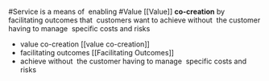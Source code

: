 
#Service is a means of  enabling #Value [[Value]] **co-creation** by  facilitating outcomes that  customers want to achieve without  the customer having to manage  specific costs and risks

- value co-creation [[value co-creation]]
- facilitating outcomes [[Facilitating Outcomes]]
- achieve without  the customer having to manage  specific costs and risks 